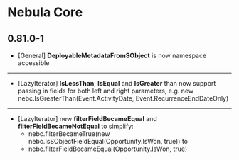 # Nebula Core

 0.81.0-1
------------
 - [General] **DeployableMetadataFromSObject** is now namespace accessible
 - ---
 - [LazyIterator] **IsLessThan**, **IsEqual** and **IsGreater** than now support passing in fields for both left and right parameters, e.g. new nebc.IsGreaterThan(Event.ActivityDate, Event.RecurrenceEndDateOnly)
 - ---
 - [LazyIterator] new **filterFieldBecameEqual** and **filterFieldBecameNotEqual** to simplify:
   - nebc.filterBecameTrue(new nebc.IsSObjectFieldEqual(Opportunity.IsWon, true)) to 
   - nebc.filterFieldBecameEqual(Opportunity.IsWon, true)
